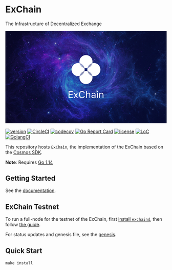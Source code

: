 # ExChain
The Infrastructure of Decentralized Exchange

![banner](./docs/images/okexchain-image.jpg)

[![version](https://img.shields.io/github/tag/okex/okexchain.svg)](https://github.com/okex/okexchain/releases/latest)
[![CircleCI](https://circleci.com/gh/okex/okexchain/tree/master.svg?style=shield)](https://circleci.com/gh/okex/okexchain/tree/master)
[![codecov](https://codecov.io/gh/okex/okexchain/branch/master/graph/badge.svg)](https://codecov.io/gh/okex/okexchain)
[![Go Report Card](https://goreportcard.com/badge/github.com/okex/okexchain)](https://goreportcard.com/report/github.com/okex/okexchain)
[![license](https://img.shields.io/github/license/okex/okexchain.svg)](https://github.com/okex/okexchain/blob/master/LICENSE)
[![LoC](https://tokei.rs/b1/github/okex/okexchain)](https://github.com/okex/okexchain)
[![GolangCI](https://golangci.com/badges/github.com/okex/okexchain.svg)](https://golangci.com/r/github.com/okex/okexchain)

This repository hosts `ExChain`, the implementation of the ExChain based on the [Cosmos SDK](https://github.com/cosmos/cosmos-sdk).

**Note**: Requires [Go 1.14](https://golang.org/dl/)

## Getting Started
See the [documentation](https://okexchain-docs.readthedocs.io/en/latest/index.html).

## ExChain Testnet

To run a full-node for the testnet of the ExChain, first [install `exchaind`](https://okexchain-docs.readthedocs.io/en/latest/getting-start/install-okexchain.html), then follow [the guide](https://okexchain-docs.readthedocs.io/en/latest/getting-start/join-okexchain-testnet.html).

For status updates and genesis file, see the [genesis](https://okexchain-docs.readthedocs.io/en/latest/getting-start/join-okexchain-testnet.html#genesis-seeds).

## Quick Start

```
make install
```



